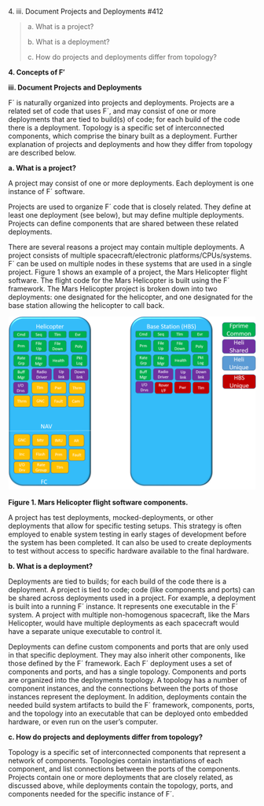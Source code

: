 4\. iii. Document Projects and Deployments \#412

> a. What is a project?
> 
> b. What is a deployment?
> 
> c. How do projects and deployments differ from topology?

**4. Concepts of F′**

**iii. Document Projects and Deployments**

F´ is naturally organized into projects and deployments. Projects are a
related set of code that uses F´, and may consist of one or more
deployments that are tied to build(s) of code; for each build of the
code there is a deployment. Topology is a specific set of interconnected
components, which comprise the binary built as a deployment. Further
explanation of projects and deployments and how they differ from
topology are described below.

**a. What is a project?**

A project may consist of one or more deployments. Each deployment is one
instance of F´ software.

Projects are used to organize F´ code that is closely related. They
define at least one deployment (see below), but may define multiple
deployments. Projects can define components that are shared between
these related deployments.

There are several reasons a project may contain multiple deployments. A
project consists of multiple spacecraft/electronic
platforms/CPUs/systems. F´ can be used on multiple nodes in these
systems that are used in a single project. Figure 1 shows an example of
a project, the Mars Helicopter flight software. The flight code for the
Mars Helicopter is built using the F´ framework. The Mars Helicopter
project is broken down into two deployments: one designated for the
helicopter, and one designated for the base station allowing the
helicopter to call back.

![](./media/image1.png)

**Figure 1. Mars Helicopter flight software components.**

A project has test deployments, mocked-deployments, or other deployments
that allow for specific testing setups. This strategy is often employed
to enable system testing in early stages of development before the
system has been completed. It can also be used to create deployments to
test without access to specific hardware available to the final
hardware.

**b. What is a deployment?**

Deployments are tied to builds; for each build of the code there is a
deployment. A project is tied to code; code (like components and ports)
can be shared across deployments used in a project. For example, a
deployment is built into a running F´ instance. It represents one
executable in the F´ system. A project with multiple non-homogenous
spacecraft, like the Mars Helicopter, would have multiple deployments as
each spacecraft would have a separate unique executable to control it.

Deployments can define custom components and ports that are only used in
that specific deployment. They may also inherit other components, like
those defined by the F´ framework. Each F´ deployment uses a set of
components and ports, and has a single topology. Components and ports
are organized into the deployments topology. A topology has a number of
component instances, and the connections between the ports of those
instances represent the deployment. In addition, deployments contain the
needed build system artifacts to build the F´ framework, components,
ports, and the topology into an executable that can be deployed onto
embedded hardware, or even run on the user’s computer.

**c. How do projects and deployments differ from topology?**

Topology is a specific set of interconnected components that represent a
network of components. Topologies contain instantiations of each
component, and list connections between the ports of the components.
Projects contain one or more deployments that are closely related, as
discussed above, while deployments contain the topology, ports, and
components needed for the specific instance of F´.
